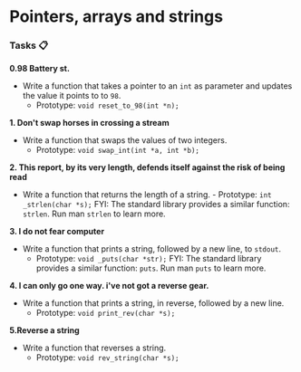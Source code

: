 # Pointers, arrays and strings

<!-- gcc -Wall -pedantic -Werror -Wextra -std=gnu89 0-main.c 0-reset_to_98.c -o 0-98 -->

### Tasks 📋

**0.98 Battery st.**

- Write a function that takes a pointer to an `int` as parameter and updates the value it points to to `98`.
  - Prototype: `void reset_to_98(int *n);`

**1. Don't swap horses in crossing a stream**

- Write a function that swaps the values of two integers.
  - Prototype: `void swap_int(int *a, int *b);`

**2. This report, by its very length, defends itself against the risk of being read**

- Write a function that returns the length of a string. - Prototype: `int _strlen(char *s);`
  FYI: The standard library provides a similar function: `strlen`. Run man `strlen` to learn more.


**3. I do not fear computer**
 - Write a function that prints a string, followed by a new line, to `stdout`.
   - Prototype:  `void _puts(char *str);`
   FYI: The standard library provides a similar function: `puts`. Run man `puts` to learn more.
 

**4. I can only go one way. i've not got a reverse gear.**
  - Write a function that prints a string, in reverse, followed by a new line.
    - Prototype: `void print_rev(char *s);`
    

**5.Reverse a string**
  - Write a function that reverses a string.
    - Prototype: `void rev_string(char *s);`
